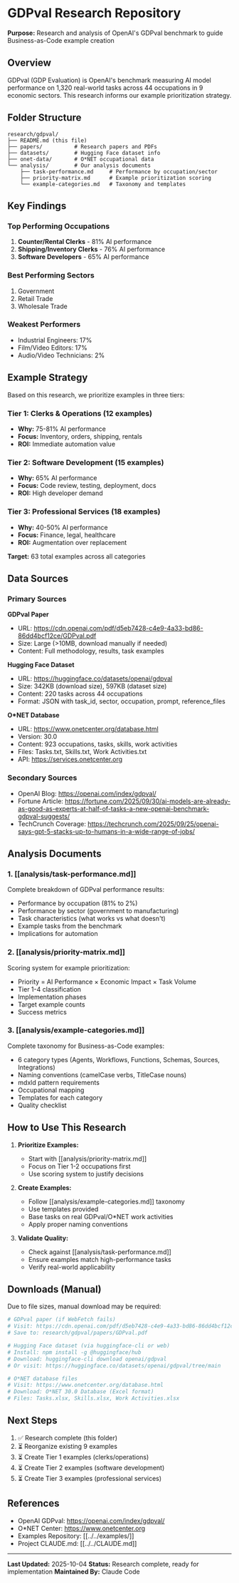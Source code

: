 # GDPval Research Repository

**Purpose:** Research and analysis of OpenAI's GDPval benchmark to guide Business-as-Code example creation

## Overview

GDPval (GDP Evaluation) is OpenAI's benchmark measuring AI model performance on 1,320 real-world tasks across 44 occupations in 9 economic sectors. This research informs our example prioritization strategy.

## Folder Structure

```
research/gdpval/
├── README.md (this file)
├── papers/          # Research papers and PDFs
├── datasets/        # Hugging Face dataset info
├── onet-data/       # O*NET occupational data
└── analysis/        # Our analysis documents
    ├── task-performance.md     # Performance by occupation/sector
    ├── priority-matrix.md      # Example prioritization scoring
    └── example-categories.md   # Taxonomy and templates
```

## Key Findings

### Top Performing Occupations
1. **Counter/Rental Clerks** - 81% AI performance
2. **Shipping/Inventory Clerks** - 76% AI performance
3. **Software Developers** - 65% AI performance

### Best Performing Sectors
1. Government
2. Retail Trade
3. Wholesale Trade

### Weakest Performers
- Industrial Engineers: 17%
- Film/Video Editors: 17%
- Audio/Video Technicians: 2%

## Example Strategy

Based on this research, we prioritize examples in three tiers:

### Tier 1: Clerks & Operations (12 examples)
- **Why:** 75-81% AI performance
- **Focus:** Inventory, orders, shipping, rentals
- **ROI:** Immediate automation value

### Tier 2: Software Development (15 examples)
- **Why:** 65% AI performance
- **Focus:** Code review, testing, deployment, docs
- **ROI:** High developer demand

### Tier 3: Professional Services (18 examples)
- **Why:** 40-50% AI performance
- **Focus:** Finance, legal, healthcare
- **ROI:** Augmentation over replacement

**Target:** 63 total examples across all categories

## Data Sources

### Primary Sources

**GDPval Paper**
- URL: https://cdn.openai.com/pdf/d5eb7428-c4e9-4a33-bd86-86dd4bcf12ce/GDPval.pdf
- Size: Large (>10MB, download manually if needed)
- Content: Full methodology, results, task examples

**Hugging Face Dataset**
- URL: https://huggingface.co/datasets/openai/gdpval
- Size: 342KB (download size), 597KB (dataset size)
- Content: 220 tasks across 44 occupations
- Format: JSON with task_id, sector, occupation, prompt, reference_files

**O*NET Database**
- URL: https://www.onetcenter.org/database.html
- Version: 30.0
- Content: 923 occupations, tasks, skills, work activities
- Files: Tasks.txt, Skills.txt, Work Activities.txt
- API: https://services.onetcenter.org

### Secondary Sources

- OpenAI Blog: https://openai.com/index/gdpval/
- Fortune Article: https://fortune.com/2025/09/30/ai-models-are-already-as-good-as-experts-at-half-of-tasks-a-new-openai-benchmark-gdpval-suggests/
- TechCrunch Coverage: https://techcrunch.com/2025/09/25/openai-says-gpt-5-stacks-up-to-humans-in-a-wide-range-of-jobs/

## Analysis Documents

### 1. [[analysis/task-performance.md]]

Complete breakdown of GDPval performance results:
- Performance by occupation (81% to 2%)
- Performance by sector (government to manufacturing)
- Task characteristics (what works vs what doesn't)
- Example tasks from the benchmark
- Implications for automation

### 2. [[analysis/priority-matrix.md]]

Scoring system for example prioritization:
- Priority = AI Performance × Economic Impact × Task Volume
- Tier 1-4 classification
- Implementation phases
- Target example counts
- Success metrics

### 3. [[analysis/example-categories.md]]

Complete taxonomy for Business-as-Code examples:
- 6 category types (Agents, Workflows, Functions, Schemas, Sources, Integrations)
- Naming conventions (camelCase verbs, TitleCase nouns)
- mdxld pattern requirements
- Occupational mapping
- Templates for each category
- Quality checklist

## How to Use This Research

1. **Prioritize Examples:**
   - Start with [[analysis/priority-matrix.md]]
   - Focus on Tier 1-2 occupations first
   - Use scoring system to justify decisions

2. **Create Examples:**
   - Follow [[analysis/example-categories.md]] taxonomy
   - Use templates provided
   - Base tasks on real GDPval/O*NET work activities
   - Apply proper naming conventions

3. **Validate Quality:**
   - Check against [[analysis/task-performance.md]]
   - Ensure examples match high-performance tasks
   - Verify real-world applicability

## Downloads (Manual)

Due to file sizes, manual download may be required:

```bash
# GDPval paper (if WebFetch fails)
# Visit: https://cdn.openai.com/pdf/d5eb7428-c4e9-4a33-bd86-86dd4bcf12ce/GDPval.pdf
# Save to: research/gdpval/papers/GDPval.pdf

# Hugging Face dataset (via huggingface-cli or web)
# Install: npm install -g @huggingface/hub
# Download: huggingface-cli download openai/gdpval
# Or visit: https://huggingface.co/datasets/openai/gdpval/tree/main

# O*NET database files
# Visit: https://www.onetcenter.org/database.html
# Download: O*NET 30.0 Database (Excel format)
# Files: Tasks.xlsx, Skills.xlsx, Work Activities.xlsx
```

## Next Steps

1. ✅ Research complete (this folder)
2. ⏳ Reorganize existing 9 examples
3. ⏳ Create Tier 1 examples (clerks/operations)
4. ⏳ Create Tier 2 examples (software development)
5. ⏳ Create Tier 3 examples (professional services)

## References

- OpenAI GDPval: https://openai.com/index/gdpval/
- O*NET Center: https://www.onetcenter.org
- Examples Repository: [[../../examples/]]
- Project CLAUDE.md: [[../../CLAUDE.md]]

---

**Last Updated:** 2025-10-04
**Status:** Research complete, ready for implementation
**Maintained By:** Claude Code
